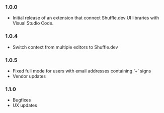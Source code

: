 ### 1.0.0

- Initial release of an extension that connect Shuffle.dev UI libraries with Visual Studio Code.

### 1.0.4

- Switch context from multiple editors to Shuffle.dev

### 1.0.5
- Fixed full mode for users with email addresses containing ‘+’ signs
- Vendor updates


### 1.1.0
- Bugfixes
- UX updates
